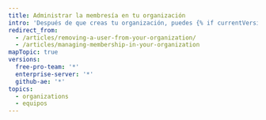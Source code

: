 ```yaml
---
title: Administrar la membresía en tu organización
intro: 'Después de que creas tu organización, puedes {% if currentVersion == "free-pro-team@latest" %}invitar a las personas para convertirse en{% else %}agregar personas como{% endif %} miembros de la organización. También puedes eliminar a miembros de la organización y reinstalar a miembros antiguos.'
redirect_from:
  - /articles/removing-a-user-from-your-organization/
  - /articles/managing-membership-in-your-organization
mapTopic: true
versions:
  free-pro-team: '*'
  enterprise-server: '*'
  github-ae: '*'
topics:
  - organizations
  - equipos
---
```


